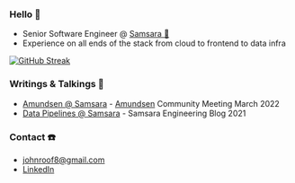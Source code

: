 ### Hello 👋
- Senior Software Engineer @ [Samsara 🦉](https://www.samsara.com/)
- Experience on all ends of the stack from cloud to frontend to data infra

[![GitHub Streak](https://github-readme-streak-stats.herokuapp.com/?user=jroof88)](https://git.io/streak-stats)

### Writings & Talkings 📝
- [Amundsen @ Samsara](https://www.youtube.com/watch?v=b7IKabySpvQ) - [Amundsen](https://www.amundsen.io/) Community Meeting March 2022
- [Data Pipelines @ Samsara](https://www.samsara.com/blog/data-pipelines-at-samsara/) - Samsara Engineering Blog 2021

### Contact ☎️
- [johnroof8@gmail.com](mailto:johnroof8@gmail.com)
- [LinkedIn](https://www.linkedin.com/in/jroof88/)
